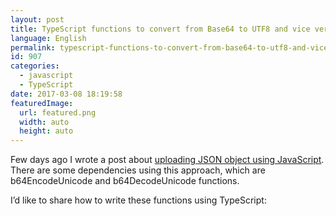 ```yaml
---
layout: post
title: TypeScript functions to convert from Base64 to UTF8 and vice versa
language: English
permalink: typescript-functions-to-convert-from-base64-to-utf8-and-vice-versa
id: 907
categories:
  - javascript
  - TypeScript
date: 2017-03-08 18:19:58
featuredImage: 
  url: featured.png
  width: auto
  height: auto
---
```


Few days ago I wrote a post about [uploading JSON object using JavaScript](/2017/03/03/upload-json-object-as-a-file-into-office-365-using-javascript-jsom). There are some dependencies using this approach, which are b64EncodeUnicode and b64DecodeUnicode functions.

I’d like to share how to write these functions using TypeScript:
<script src="https://gist.github.com/jquintozamora/e40dd700df79e8e68a8becb5dee68154.js"></script> 
